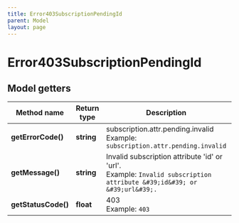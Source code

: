 ```yaml
---
title: Error403SubscriptionPendingId
parent: Model
layout: page
---
```


# Error403SubscriptionPendingId

## Model getters

Method name | Return type | Description | Notes
------------ | ------------- | ------------- | -------------
**getErrorCode()** | **string** | subscription.attr.pending.invalid <br>Example: `subscription.attr.pending.invalid` |
**getMessage()** | **string** | Invalid subscription attribute 'id' or 'url'. <br>Example: `Invalid subscription attribute &#39;id&#39; or &#39;url&#39;.` |
**getStatusCode()** | **float** | 403 <br>Example: `403` |

